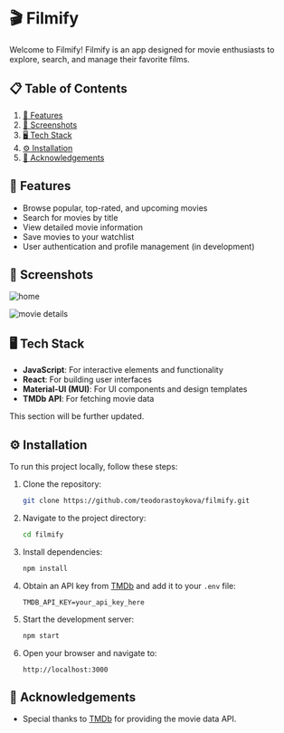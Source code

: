 
# 🎬 Filmify

Welcome to Filmify! Filmify is an app designed for movie enthusiasts to explore, search, and manage their favorite films. 

## 📋 Table of Contents

1. [🚀 Features](#features)
2. [📸 Screenshots](#screenshots)
3. [🖥️ Tech Stack](#tech-stack)
4. [⚙️ Installation](#installation)
5. [🙏 Acknowledgements](#acknowledgements)
## 🚀 Features

- Browse popular, top-rated, and upcoming movies
- Search for movies by title
- View detailed movie information
- Save movies to your watchlist
- User authentication and profile management (in development)


## 📸 Screenshots

![home](https://github.com/teodorastoykova/filmify/assets/72571542/b00934fc-a1e5-4a45-9221-7bf6d16ac633)

![movie details](https://github.com/teodorastoykova/filmify/assets/72571542/8a8feed9-3ca9-4edc-a18a-4f10c5fe39ce)


## 🖥️ Tech Stack

- **JavaScript**: For interactive elements and functionality
- **React**: For building user interfaces
- **Material-UI (MUI)**: For UI components and design templates
- **TMDb API**: For fetching movie data

This section will be further updated.
## ⚙️ Installation

To run this project locally, follow these steps:

1. Clone the repository:
    ```bash
    git clone https://github.com/teodorastoykova/filmify.git
    ```

2. Navigate to the project directory:
    ```bash
    cd filmify
    ```

3. Install dependencies:
    ```bash
    npm install
    ```

4. Obtain an API key from [TMDb](https://www.themoviedb.org/documentation/api) and add it to your `.env` file:
    ```env
    TMDB_API_KEY=your_api_key_here
    ```

5. Start the development server:
    ```bash
    npm start
    ```

6. Open your browser and navigate to:
    ```
    http://localhost:3000
    ```
## 🙏 Acknowledgements

- Special thanks to [TMDb](https://www.themoviedb.org/) for providing the movie data API.
